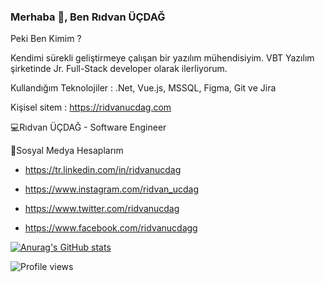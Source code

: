 ### Merhaba 👋, Ben Rıdvan ÜÇDAĞ


Peki Ben Kimim ?

Kendimi sürekli geliştirmeye çalışan bir yazılım mühendisiyim.  VBT Yazılım şirketinde Jr. Full-Stack developer olarak ilerliyorum. 

Kullandığım Teknolojiler : .Net, Vue.js, MSSQL, Figma, Git ve Jira

Kişisel sitem : https://ridvanucdag.com

💻Rıdvan ÜÇDAĞ - Software Engineer
  

🤝Sosyal Medya Hesaplarım

- https://tr.linkedin.com/in/ridvanucdag

- https://www.instagram.com/ridvan_ucdag

- https://www.twitter.com/ridvanucdag

- https://www.facebook.com/ridvanucdagg


[![Anurag's GitHub stats](https://github-readme-stats.vercel.app/api?username=ridvanucdag&show_icons=true&theme=radical)](https://github.com/anuraghazra/github-readme-stats)

<!--![GitHub Activity Graph](https://activity-graph.herokuapp.com/graph?username=ridvanucdag) -->

![Profile views](https://gpvc.arturio.dev/ridvanucdag)  


